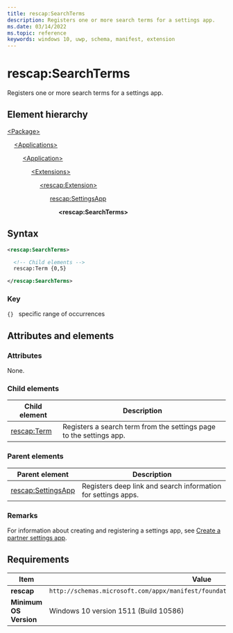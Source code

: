 ```yaml
---
title: rescap:SearchTerms
description: Registers one or more search terms for a settings app.
ms.date: 03/14/2022
ms.topic: reference
keywords: windows 10, uwp, schema, manifest, extension 
---
```


# rescap:SearchTerms

Registers one or more search terms for a settings app.

## Element hierarchy

[\<Package\>](element-package.md)

&nbsp;&nbsp;&nbsp;&nbsp;[\<Applications\>](element-applications.md)

&nbsp;&nbsp;&nbsp;&nbsp; &nbsp;&nbsp;&nbsp;&nbsp;[\<Application\>](element-application.md)

&nbsp;&nbsp;&nbsp;&nbsp; &nbsp;&nbsp;&nbsp;&nbsp; &nbsp;&nbsp;&nbsp;&nbsp;[\<Extensions\>](element-1-extensions.md)

&nbsp;&nbsp;&nbsp;&nbsp; &nbsp;&nbsp;&nbsp;&nbsp; &nbsp;&nbsp;&nbsp;&nbsp; &nbsp;&nbsp;&nbsp;&nbsp;[\<rescap:Extension\>](element-rescap-extension.md)

&nbsp;&nbsp;&nbsp;&nbsp; &nbsp;&nbsp;&nbsp;&nbsp; &nbsp;&nbsp;&nbsp;&nbsp; &nbsp;&nbsp;&nbsp;&nbsp; &nbsp;&nbsp;&nbsp;&nbsp; [rescap:SettingsApp](element-rescap-settingsapp.md)

&nbsp;&nbsp;&nbsp;&nbsp; &nbsp;&nbsp;&nbsp;&nbsp; &nbsp;&nbsp;&nbsp;&nbsp; &nbsp;&nbsp;&nbsp;&nbsp; &nbsp;&nbsp;&nbsp;&nbsp; &nbsp;&nbsp;&nbsp;&nbsp; **\<rescap:SearchTerms\>**

## Syntax

```xml
<rescap:SearchTerms>

  <!-- Child elements -->
  rescap:Term {0,5}

</rescap:SearchTerms>
```

### Key

`{}`   specific range of occurrences

## Attributes and elements

### Attributes

None.

### Child elements

| Child element | Description |
|-|-|
| [rescap:Term](element-rescap-applinks.md) | Registers a search term from the settings page to the settings app. |

### Parent elements

| Parent element | Description |
|-|-|
| [rescap:SettingsApp](element-rescap-settingsapp.md) | Registers deep link and search information for settings apps. |

### Remarks

For information about creating and registering a settings app, see [Create a partner settings app](/windows-hardware/drivers/partnerapps/create-a-system-settings-application).

## Requirements

| Item | Value |
|--|--|
| **rescap** | `http://schemas.microsoft.com/appx/manifest/foundation/windows10/restrictedcapabilities` |
| **Minimum OS Version** | Windows 10 version 1511 (Build 10586) |
